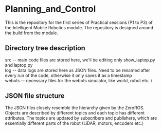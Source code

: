 # Planning_and_Control

This is the repository for the first series of Practical sessions (P1 to P3) of the Intelligent Mobile Robotics module. The repository is designed around the build from the module. 

## Directory tree description

  src -- main code files are stored here, we'll be editing only show_laptop.py and laptop.py \
  log -- data logs are stored here as JSON files. Need to be renamed after every run of the code, otherwise it only saves it as a timestamp \
  webots -- necessary files for the webots simulator, like world, robot etc. \

## JSON file structure

  The JSON files closely resemble the hierarchy given by the ZeroROS. Objects are described by different topics and each topic has different attributes. The topics are updated by subscribers and publishers, which are essentially different parts of the robot (LiDAR, motors, encoders etc.)
